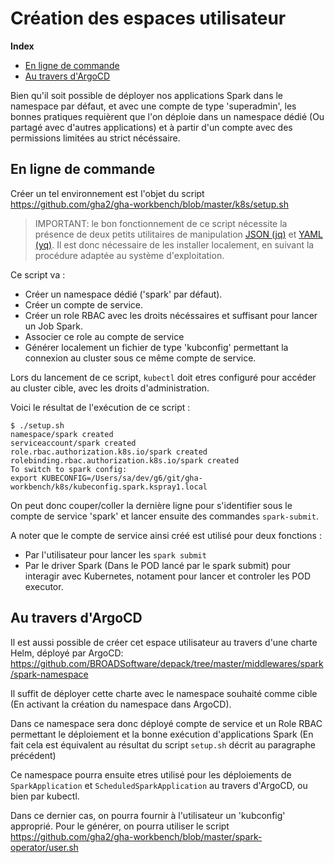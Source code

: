 # Création des espaces utilisateur

<!-- START doctoc generated TOC please keep comment here to allow auto update -->
<!-- DON'T EDIT THIS SECTION, INSTEAD RE-RUN doctoc TO UPDATE -->
**Index**

- [En ligne de commande](#en-ligne-de-commande)
- [Au travers d'ArgoCD](#au-travers-dargocd)

<!-- END doctoc generated TOC please keep comment here to allow auto update -->

Bien qu'il soit possible de déployer nos applications Spark dans le namespace par défaut, et avec une compte de type 'superadmin',
les bonnes pratiques requièrent que l'on déploie dans un namespace dédié (Ou partagé avec d'autres applications) et à partir d'un compte avec des permissions limitées au strict nécéssaire.

## En ligne de commande

Créer un tel environnement est l'objet du script <https://github.com/gha2/gha-workbench/blob/master/k8s/setup.sh>

> IMPORTANT: le bon fonctionnement de ce script nécessite la présence de deux petits utilitaires de manipulation [JSON (jq)](https://stedolan.github.io/jq/) et [YAML (yq)](https://mikefarah.gitbook.io/yq/). Il est donc nécessaire de les installer localement, en suivant la procédure adaptée au système d'exploitation.

Ce script va :

- Créer un namespace dédié ('spark' par défaut).
- Créer un compte de service.
- Créer un role RBAC avec les droits nécéssaires et suffisant pour lancer un Job Spark.
- Associer ce role au compte de service
- Générer localement un fichier de type 'kubconfig' permettant la connexion au cluster sous ce même compte de service.

Lors du lancement de ce script, `kubectl` doit etres configuré pour accéder au cluster cible, avec les droits d'administration.

Voici le résultat de l'exécution de ce script :

```
$ ./setup.sh
namespace/spark created
serviceaccount/spark created
role.rbac.authorization.k8s.io/spark created
rolebinding.rbac.authorization.k8s.io/spark created
To switch to spark config:
export KUBECONFIG=/Users/sa/dev/g6/git/gha-workbench/k8s/kubeconfig.spark.kspray1.local
```

On peut donc couper/coller la dernière ligne pour s'identifier sous le compte de service 'spark' et lancer ensuite des commandes `spark-submit`.

A noter que le compte de service ainsi créé est utilisé pour deux fonctions :

- Par l'utilisateur pour lancer les `spark submit`
- Par le driver Spark (Dans le POD lancé par le spark submit) pour interagir avec Kubernetes, notament pour lancer et controler les POD executor.

## Au travers d'ArgoCD

Il est aussi possible de créer cet espace utilisateur au travers d'une charte Helm, déployé par ArgoCD: <https://github.com/BROADSoftware/depack/tree/master/middlewares/spark/spark-namespace>

Il suffit de déployer cette charte avec le namespace souhaité comme cible (En activant la création du namespace dans ArgoCD). 

Dans ce namespace sera donc déployé compte de service et un Role RBAC permettant le déploiement et la bonne exécution d'applications Spark (En fait cela est équivalent au résultat du script `setup.sh` décrit au paragraphe précédent)

Ce namespace pourra ensuite etres utilisé pour les déploiements de `SparkApplication` et `ScheduledSparkApplication` au travers d'ArgoCD, ou bien par kubectl.

Dans ce dernier cas, on pourra fournir à l'utilisateur un 'kubconfig' approprié. Pour le générer, on pourra utiliser le script <https://github.com/gha2/gha-workbench/blob/master/spark-operator/user.sh>



